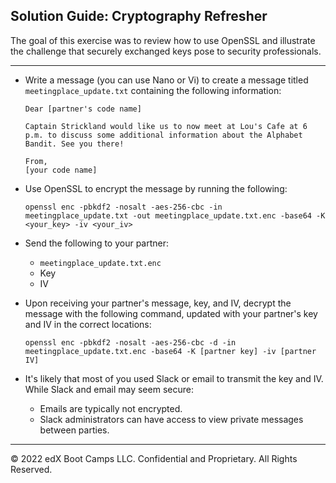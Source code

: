## Solution Guide: Cryptography Refresher
The goal of this exercise was to review how to use OpenSSL and illustrate the challenge that securely exchanged keys pose to security professionals.


---

- Write a message (you can use Nano or Vi) to create a message  titled `meetingplace_update.txt` containing the following information:

    ```
    Dear [partner's code name]

    Captain Strickland would like us to now meet at Lou's Cafe at 6 p.m. to discuss some additional information about the Alphabet Bandit. See you there!

    From, 
    [your code name]
    ```               
 - Use OpenSSL to encrypt the message by running the following:
 
    `openssl enc -pbkdf2 -nosalt -aes-256-cbc -in meetingplace_update.txt -out meetingplace_update.txt.enc -base64 -K <your_key> -iv <your_iv>`
               
 - Send the following to your partner:
      - `meetingplace_update.txt.enc`
      - Key
      - IV
     
- Upon receiving your partner's message, key, and IV, decrypt the message with the following command, updated with your partner's key and IV in the correct locations:

    `openssl enc -pbkdf2 -nosalt -aes-256-cbc -d -in meetingplace_update.txt.enc -base64 -K [partner key] -iv [partner IV]`
           
- It's likely that most of you used Slack or email to transmit the key and IV. While Slack and email may seem secure:
        
    - Emails are typically not encrypted.
    - Slack administrators can have access to view private messages between parties.
---
 © 2022 edX Boot Camps LLC. Confidential and Proprietary. All Rights Reserved.
